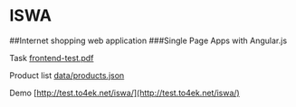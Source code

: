 # ISWA
##Internet shopping web application
###Single Page Apps with Angular.js

Task [frontend-test.pdf](https://github.com/vinilzen/iswa/blob/master/frontend-test.pdf)

Product list [data/products.json](https://github.com/vinilzen/iswa/blob/master/data/products.json)

Demo [http://test.to4ek.net/iswa/](http://test.to4ek.net/iswa/)

